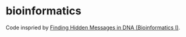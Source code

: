 # bioinformatics

Code inspried by [Finding Hidden Messages in DNA (Bioinformatics I)](https://class.coursera.org/hiddenmessages-003).

